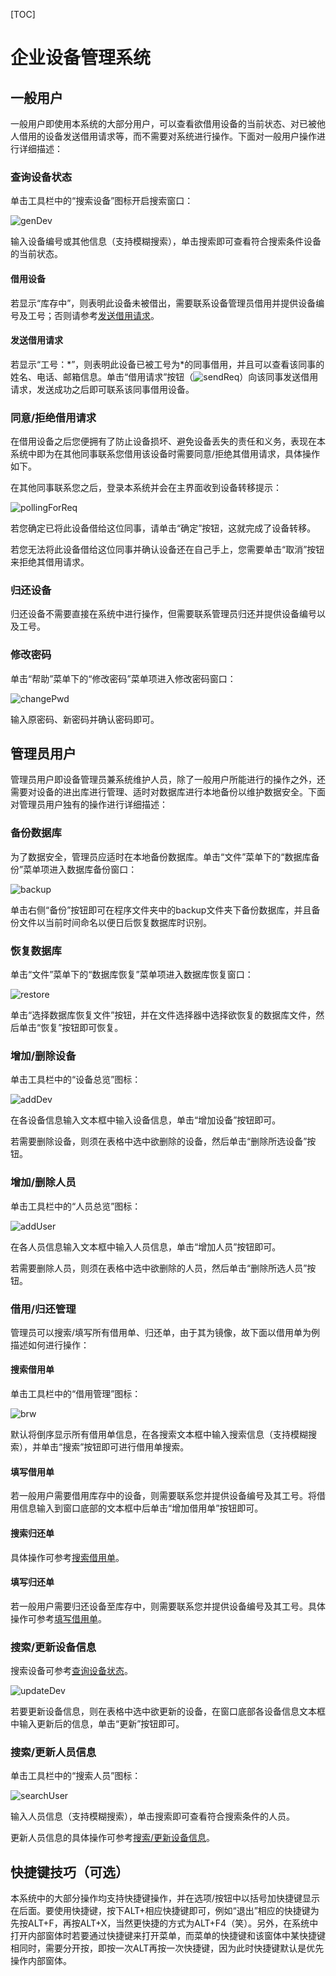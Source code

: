 [TOC]

# 企业设备管理系统

## 一般用户

一般用户即使用本系统的大部分用户，可以查看欲借用设备的当前状态、对已被他人借用的设备发送借用请求等，而不需要对系统进行操作。下面对一般用户操作进行详细描述：

### 查询设备状态

单击工具栏中的“搜索设备”图标开启搜索窗口：

![genDev](C:\Users\blingbling_inwin\Desktop\genDev.png)

输入设备编号或其他信息（支持模糊搜索），单击搜索即可查看符合搜索条件设备的当前状态。

#### 借用设备

若显示“库存中”，则表明此设备未被借出，需要联系设备管理员借用并提供设备编号及工号；否则请参考<a href="#发送借用请求">发送借用请求</a>。

#### 发送借用请求

若显示“工号：*”，则表明此设备已被工号为\*的同事借用，并且可以查看该同事的姓名、电话、邮箱信息。单击“借用请求”按钮（![sendReq](C:\Users\blingbling_inwin\Desktop\sendReq.png)）向该同事发送借用请求，发送成功之后即可联系该同事借用设备。

### 同意/拒绝借用请求

在借用设备之后您便拥有了防止设备损坏、避免设备丢失的责任和义务，表现在本系统中即为在其他同事联系您借用该设备时需要同意/拒绝其借用请求，具体操作如下。

在其他同事联系您之后，登录本系统并会在主界面收到设备转移提示：

![pollingForReq](C:\Users\blingbling_inwin\Desktop\pollingForReq.png)

若您确定已将此设备借给这位同事，请单击“确定”按钮，这就完成了设备转移。

若您无法将此设备借给这位同事并确认设备还在自己手上，您需要单击“取消”按钮来拒绝其借用请求。

### 归还设备

归还设备不需要直接在系统中进行操作，但需要联系管理员归还并提供设备编号以及工号。

### 修改密码

单击“帮助”菜单下的“修改密码”菜单项进入修改密码窗口：

![changePwd](C:\Users\blingbling_inwin\Desktop\changePwd.png)

输入原密码、新密码并确认密码即可。

## 管理员用户

管理员用户即设备管理员兼系统维护人员，除了一般用户所能进行的操作之外，还需要对设备的进出库进行管理、适时对数据库进行本地备份以维护数据安全。下面对管理员用户独有的操作进行详细描述：

### 备份数据库

为了数据安全，管理员应适时在本地备份数据库。单击“文件”菜单下的“数据库备份”菜单项进入数据库备份窗口：

![backup](C:\Users\blingbling_inwin\Desktop\backup.png)

单击右侧“备份”按钮即可在程序文件夹中的backup文件夹下备份数据库，并且备份文件以当前时间命名以便日后恢复数据库时识别。

### 恢复数据库

单击“文件”菜单下的“数据库恢复”菜单项进入数据库恢复窗口：

![restore](C:\Users\blingbling_inwin\Desktop\restore.png)

单击“选择数据库恢复文件”按钮，并在文件选择器中选择欲恢复的数据库文件，然后单击“恢复”按钮即可恢复。

### 增加/删除设备

单击工具栏中的“设备总览”图标：

![addDev](C:\Users\blingbling_inwin\Desktop\addDev.png)

在各设备信息输入文本框中输入设备信息，单击“增加设备”按钮即可。

若需要删除设备，则须在表格中选中欲删除的设备，然后单击“删除所选设备”按钮。

### 增加/删除人员

单击工具栏中的“人员总览”图标：

![addUser](C:\Users\blingbling_inwin\Desktop\addUser.png)

在各人员信息输入文本框中输入人员信息，单击“增加人员”按钮即可。

若需要删除人员，则须在表格中选中欲删除的人员，然后单击“删除所选人员”按钮。

### 借用/归还管理

管理员可以搜索/填写所有借用单、归还单，由于其为镜像，故下面以借用单为例描述如何进行操作：

#### 搜索借用单

单击工具栏中的“借用管理”图标：

![brw](C:\Users\blingbling_inwin\Desktop\brw.png)

默认将倒序显示所有借用单信息，在各搜索文本框中输入搜索信息（支持模糊搜索），并单击“搜索”按钮即可进行借用单搜索。

#### 填写借用单

若一般用户需要借用库存中的设备，则需要联系您并提供设备编号及其工号。将借用信息输入到窗口底部的文本框中后单击“增加借用单”按钮即可。

#### 搜索归还单

具体操作可参考<a href="#搜索借用单">搜索借用单</a>。

#### 填写归还单

若一般用户需要归还设备至库存中，则需要联系您并提供设备编号及其工号。具体操作可参考<a href="#填写借用单">填写借用单</a>。

### 搜索/更新设备信息

搜索设备可参考<a href="#查询设备状态">查询设备状态</a>。

![updateDev](C:\Users\blingbling_inwin\Desktop\updateDev.png)

若要更新设备信息，则在表格中选中欲更新的设备，在窗口底部各设备信息文本框中输入更新后的信息，单击“更新”按钮即可。

### 搜索/更新人员信息

单击工具栏中的“搜索人员”图标：

![searchUser](C:\Users\blingbling_inwin\Desktop\searchUser.png)

输入人员信息（支持模糊搜索），单击搜索即可查看符合搜索条件的人员。

更新人员信息的具体操作可参考<a href="#搜索/更新设备信息">搜索/更新设备信息</a>。

## 快捷键技巧（可选）

本系统中的大部分操作均支持快捷键操作，并在选项/按钮中以括号加快捷键显示在后面。要使用快捷键，按下ALT+相应快捷键即可，例如“退出”相应的快捷键为先按ALT+F，再按ALT+X，当然更快捷的方式为ALT+F4（笑）。另外，在系统中打开内部窗体时若要通过快捷键来打开菜单，而菜单的快捷键和该窗体中某快捷键相同时，需要分开按，即按一次ALT再按一次快捷键，因为此时快捷键默认是优先操作内部窗体。